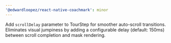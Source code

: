 ```yaml
---
'@edwardloopez/react-native-coachmark': minor
---
```


Add `scrollDelay` parameter to TourStep for smoother auto-scroll transitions. Eliminates visual jumpiness by adding a configurable delay (default: 150ms) between scroll completion and mask rendering.
